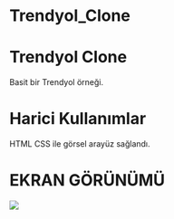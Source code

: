 # Trendyol_Clone
<h1> Trendyol Clone </h1>

Basit bir Trendyol  örneği.


<h1> Harici Kullanımlar </h1>

HTML CSS ile görsel arayüz sağlandı.

<h1> EKRAN GÖRÜNÜMÜ</h1>

![](trendekran.gif)
